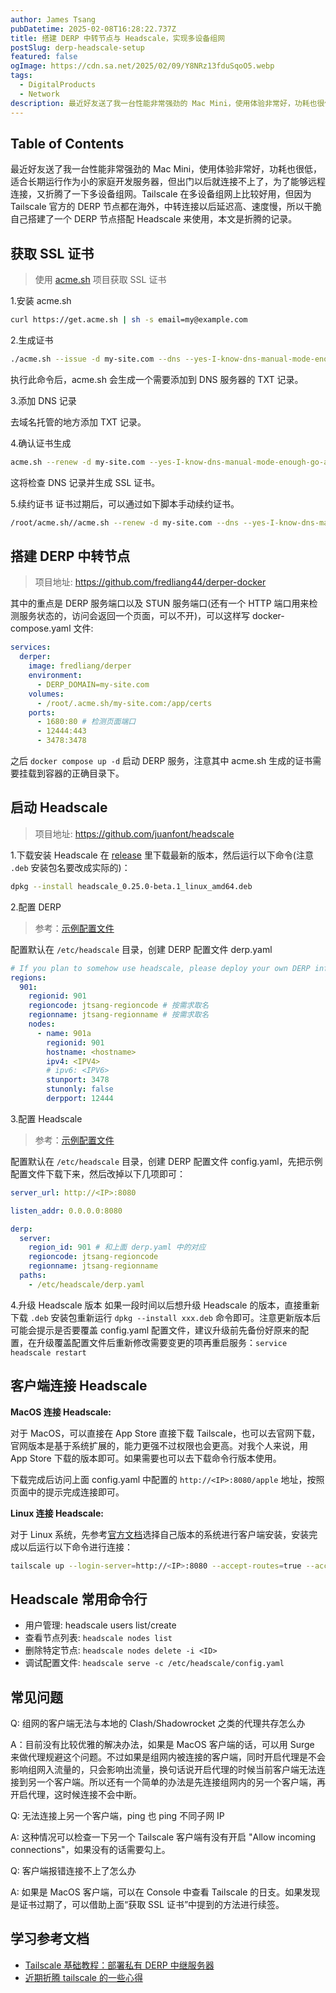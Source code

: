 ```yaml
---
author: James Tsang
pubDatetime: 2025-02-08T16:28:22.737Z
title: 搭建 DERP 中转节点与 Headscale，实现多设备组网
postSlug: derp-headscale-setup
featured: false
ogImage: https://cdn.sa.net/2025/02/09/Y8NRz13fduSqoO5.webp
tags:
  - DigitalProducts
  - Network
description: 最近好友送了我一台性能非常强劲的 Mac Mini，使用体验非常好，功耗也很低，适合长期运行作为小的家庭开发服务器，但出门以后就连接不上了，为了能够远程连接，又折腾了一下多设备组网。Tailscale 在多设备组网上比较好用，但因为 Tailscale 官方的 DERP 节点都在海外，中转连接以后延迟高、速度慢，所以干脆自己搭建了一个 DERP 节点搭配 Headscale 来使用，本文是折腾的记录。
---
```


## Table of Contents

最近好友送了我一台性能非常强劲的 Mac Mini，使用体验非常好，功耗也很低，适合长期运行作为小的家庭开发服务器，但出门以后就连接不上了，为了能够远程连接，又折腾了一下多设备组网。Tailscale 在多设备组网上比较好用，但因为 Tailscale 官方的 DERP 节点都在海外，中转连接以后延迟高、速度慢，所以干脆自己搭建了一个 DERP 节点搭配 Headscale 来使用，本文是折腾的记录。

## 获取 SSL 证书

> 使用 [acme.sh](https://github.com/acmesh-official/acme.sh) 项目获取 SSL 证书

1.安装 acme.sh

```sh
curl https://get.acme.sh | sh -s email=my@example.com
```

2.生成证书

```sh
./acme.sh --issue -d my-site.com --dns --yes-I-know-dns-manual-mode-enough-go-ahead-please
```

执行此命令后，acme.sh 会生成一个需要添加到 DNS 服务器的 TXT 记录。

3.添加 DNS 记录

去域名托管的地方添加 TXT 记录。

4.确认证书生成

```sh
acme.sh --renew -d my-site.com --yes-I-know-dns-manual-mode-enough-go-ahead-please --debug
```

这将检查 DNS 记录并生成 SSL 证书。

5.续约证书
证书过期后，可以通过如下脚本手动续约证书。

```sh
/root/acme.sh//acme.sh --renew -d my-site.com --dns --yes-I-know-dns-manual-mode-enough-go-ahead-please
```

## 搭建 DERP 中转节点

> 项目地址: https://github.com/fredliang44/derper-docker

其中的重点是 DERP 服务端口以及 STUN 服务端口(还有一个 HTTP 端口用来检测服务状态的，访问会返回一个页面，可以不开)，可以这样写 docker-compose.yaml 文件:

```yaml
services:
  derper:
    image: fredliang/derper
    environment:
      - DERP_DOMAIN=my-site.com
    volumes:
      - /root/.acme.sh/my-site.com:/app/certs
    ports:
      - 1680:80 # 检测页面端口
      - 12444:443
      - 3478:3478
```

之后 `docker compose up -d` 启动 DERP 服务，注意其中 acme.sh 生成的证书需要挂载到容器的正确目录下。

## 启动 Headscale

> 项目地址: https://github.com/juanfont/headscale

1.下载安装 Headscale
在 [release](https://github.com/juanfont/headscale/releases) 里下载最新的版本，然后运行以下命令(注意 `.deb` 安装包名要改成实际的)：

```sh
dpkg --install headscale_0.25.0-beta.1_linux_amd64.deb
```

2.配置 DERP

> 参考：[示例配置文件](https://github.com/juanfont/headscale/blob/main/derp-example.yaml)

配置默认在 `/etc/headscale` 目录，创建 DERP 配置文件 derp.yaml

```yaml
# If you plan to somehow use headscale, please deploy your own DERP infra: https://tailscale.com/kb/1118/custom-derp-servers/
regions:
  901:
    regionid: 901
    regioncode: jtsang-regioncode # 按需求取名
    regionname: jtsang-regionname # 按需求取名
    nodes:
      - name: 901a
        regionid: 901
        hostname: <hostname>
        ipv4: <IPV4>
        # ipv6: <IPV6>
        stunport: 3478
        stunonly: false
        derpport: 12444
```

3.配置 Headscale

> 参考：[示例配置文件](https://github.com/juanfont/headscale/blob/main/config-example.yaml)

配置默认在 `/etc/headscale` 目录，创建 DERP 配置文件 config.yaml，先把示例配置文件下载下来，然后改掉以下几项即可：

```yaml
server_url: http://<IP>:8080

listen_addr: 0.0.0.0:8080

derp:
  server:
    region_id: 901 # 和上面 derp.yaml 中的对应
	regioncode: jtsang-regioncode
    regionname: jtsang-regionname
  paths:
    - /etc/headscale/derp.yaml
```

4.升级 Headscale 版本
如果一段时间以后想升级 Headscale 的版本，直接重新下载 `.deb` 安装包重新运行 `dpkg --install xxx.deb` 命令即可。注意更新版本后可能会提示是否要覆盖 config.yaml 配置文件，建议升级前先备份好原来的配置，在升级覆盖配置文件后重新修改需要变更的项再重启服务：`service headscale restart`

## 客户端连接 Headscale

**MacOS 连接 Headscale:**

对于 MacOS，可以直接在 App Store 直接下载 Tailscale，也可以去官网下载，官网版本是基于系统扩展的，能力更强不过权限也会更高。对我个人来说，用 App Store 下载的版本即可。如果需要也可以去下载命令行版本使用。

下载完成后访问上面 config.yaml 中配置的 `http://<IP>:8080/apple` 地址，按照页面中的提示完成连接即可。

**Linux 连接 Headscale:**

对于 Linux 系统，先参考[官方文档](https://tailscale.com/kb/1031/install-linux)选择自己版本的系统进行客户端安装，安装完成以后运行以下命令进行连接：

```sh
tailscale up --login-server=http://<IP>:8080 --accept-routes=true --accept-dns=falss
```

## Headscale 常用命令行

- 用户管理: headscale users list/create
- 查看节点列表: `headscale nodes list`
- 删除特定节点: `headscale nodes delete -i <ID>`
- 调试配置文件: `headscale serve -c /etc/headscale/config.yaml`

## 常见问题

Q: 组网的客户端无法与本地的 Clash/Shadowrocket 之类的代理共存怎么办

A：目前没有比较优雅的解决办法，如果是 MacOS 客户端的话，可以用 Surge 来做代理规避这个问题。不过如果是组网内被连接的客户端，同时开启代理是不会影响组网入流量的，只会影响出流量，换句话说开启代理的时候当前客户端无法连接到另一个客户端。所以还有一个简单的办法是先连接组网内的另一个客户端，再开启代理，这时候连接不会中断。

Q: 无法连接上另一个客户端，ping 也 ping 不同子网 IP

A: 这种情况可以检查一下另一个 Tailscale 客户端有没有开启 "Allow incoming connections"，如果没有的话需要勾上。

Q: 客户端报错连接不上了怎么办

A: 如果是 MacOS 客户端，可以在 Console 中查看 Tailscale 的日支。如果发现是证书过期了，可以借助上面“获取 SSL 证书”中提到的方法进行续签。

## 学习参考文档

- [Tailscale 基础教程：部署私有 DERP 中继服务器](https://icloudnative.io/posts/custom-derp-servers/#%E9%98%B2%E6%AD%A2-derp-%E8%A2%AB%E7%99%BD%E5%AB%96)
- [近期折腾 tailscale 的一些心得](https://blog.laisky.com/p/tailscale/#)
